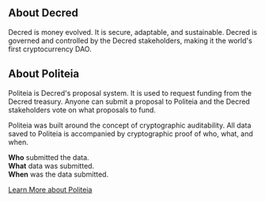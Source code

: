 ## About Decred

Decred is money evolved. It is secure, adaptable, and sustainable. Decred is
governed and controlled by the Decred stakeholders, making it the world's first
cryptocurrency DAO.

## About Politeia

Politeia is Decred's proposal system. It is used to request funding from the
Decred treasury. Anyone can submit a proposal to Politeia and the Decred
stakeholders vote on what proposals to fund.

Politeia was built around the concept of cryptographic auditability. All data
saved to Politeia is accompanied by cryptographic proof of who, what, and when.

**Who** submitted the data.  
**What** data was submitted.  
**When** was the data submitted.  

[Learn More about Politeia](https://docs.decred.org/governance/politeia/overview/)

